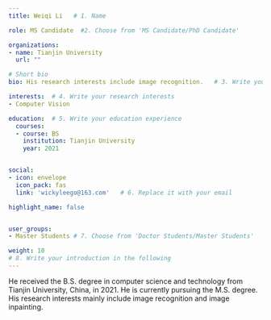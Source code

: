 ```yaml
---
title: Weiqi Li   # 1. Name

role: MS Candidate  #2. Choose from 'MS Candidate/PhD Candidate'

organizations:
- name: Tianjin University
  url: ""

# Short bio 
bio: His research interests include image recognition.   # 3. Write your short biography

interests:  # 4. Write your research interests
- Computer Vision

education:  # 5. Write your education experience
  courses:
  - course: BS
    institution: Tianjin University
    year: 2021


social:
- icon: envelope
  icon_pack: fas
  link: 'wickyleego@163.com'   # 6. Replace it with your email

highlight_name: false


user_groups:
- Master Students # 7. Choose from 'Doctor Students/Master Students'

weight: 10
# 8. Write your introduction in the following
---
```


He received the B.S. degree in computer science and technology from Tianjin University, China, in 2021. He is currently pursuing the M.S. degree. His research interests mainly include image recognition and image inpainting.